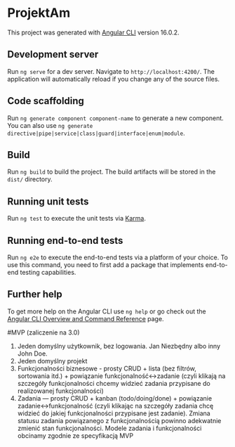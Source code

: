 # ProjektAm

This project was generated with [Angular CLI](https://github.com/angular/angular-cli) version 16.0.2.

## Development server

Run `ng serve` for a dev server. Navigate to `http://localhost:4200/`. The application will automatically reload if you change any of the source files.

## Code scaffolding

Run `ng generate component component-name` to generate a new component. You can also use `ng generate directive|pipe|service|class|guard|interface|enum|module`.

## Build

Run `ng build` to build the project. The build artifacts will be stored in the `dist/` directory.

## Running unit tests

Run `ng test` to execute the unit tests via [Karma](https://karma-runner.github.io).

## Running end-to-end tests

Run `ng e2e` to execute the end-to-end tests via a platform of your choice. To use this command, you need to first add a package that implements end-to-end testing capabilities.

## Further help

To get more help on the Angular CLI use `ng help` or go check out the [Angular CLI Overview and Command Reference](https://angular.io/cli) page.





#MVP (zaliczenie na 3.0) 
1. Jeden domyślny użytkownik, bez logowania. Jan Niezbędny albo inny John Doe. 
2. Jeden domyślny projekt 
3. Funkcjonalności biznesowe - prosty CRUD + lista (bez filtrów, sortowania itd.) + powiązanie 
funkcjonalność<->zadanie (czyli klikają na szczegóły funkcjonalności chcemy widzieć zadania 
przypisane do realizowanej funkcjonalności) 
4. Zadania — prosty CRUD + kanban (todo/doing/done) + powiązanie zadanie<->funkcjonalność 
(czyli klikając na szczegóły zadania chcę widzieć do jakiej funkcjonalności przypisane jest 
zadanie). Zmiana statusu zadania powiązanego z funkcjonalnością powinno adekwatnie 
zmienić stan funkcjonalności. 
Modele zadania i funkcjonalności obcinamy zgodnie ze specyfikacją MVP



